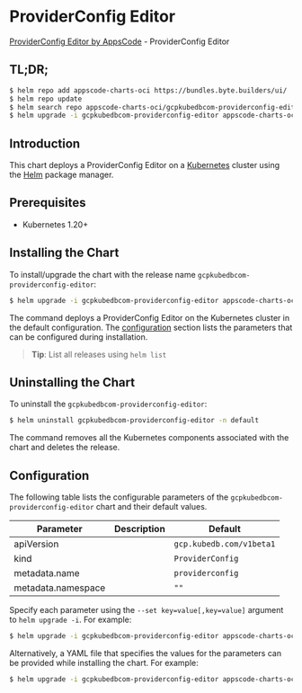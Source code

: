 # ProviderConfig Editor

[ProviderConfig Editor by AppsCode](https://byte.builders) - ProviderConfig Editor

## TL;DR;

```bash
$ helm repo add appscode-charts-oci https://bundles.byte.builders/ui/
$ helm repo update
$ helm search repo appscode-charts-oci/gcpkubedbcom-providerconfig-editor --version=v0.5.0
$ helm upgrade -i gcpkubedbcom-providerconfig-editor appscode-charts-oci/gcpkubedbcom-providerconfig-editor -n default --create-namespace --version=v0.5.0
```

## Introduction

This chart deploys a ProviderConfig Editor on a [Kubernetes](http://kubernetes.io) cluster using the [Helm](https://helm.sh) package manager.

## Prerequisites

- Kubernetes 1.20+

## Installing the Chart

To install/upgrade the chart with the release name `gcpkubedbcom-providerconfig-editor`:

```bash
$ helm upgrade -i gcpkubedbcom-providerconfig-editor appscode-charts-oci/gcpkubedbcom-providerconfig-editor -n default --create-namespace --version=v0.5.0
```

The command deploys a ProviderConfig Editor on the Kubernetes cluster in the default configuration. The [configuration](#configuration) section lists the parameters that can be configured during installation.

> **Tip**: List all releases using `helm list`

## Uninstalling the Chart

To uninstall the `gcpkubedbcom-providerconfig-editor`:

```bash
$ helm uninstall gcpkubedbcom-providerconfig-editor -n default
```

The command removes all the Kubernetes components associated with the chart and deletes the release.

## Configuration

The following table lists the configurable parameters of the `gcpkubedbcom-providerconfig-editor` chart and their default values.

|     Parameter      | Description |               Default               |
|--------------------|-------------|-------------------------------------|
| apiVersion         |             | <code>gcp.kubedb.com/v1beta1</code> |
| kind               |             | <code>ProviderConfig</code>         |
| metadata.name      |             | <code>providerconfig</code>         |
| metadata.namespace |             | <code>""</code>                     |


Specify each parameter using the `--set key=value[,key=value]` argument to `helm upgrade -i`. For example:

```bash
$ helm upgrade -i gcpkubedbcom-providerconfig-editor appscode-charts-oci/gcpkubedbcom-providerconfig-editor -n default --create-namespace --version=v0.5.0 --set apiVersion=gcp.kubedb.com/v1beta1
```

Alternatively, a YAML file that specifies the values for the parameters can be provided while
installing the chart. For example:

```bash
$ helm upgrade -i gcpkubedbcom-providerconfig-editor appscode-charts-oci/gcpkubedbcom-providerconfig-editor -n default --create-namespace --version=v0.5.0 --values values.yaml
```
